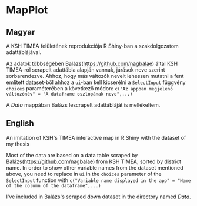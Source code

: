 # MapPlot

## Magyar
A KSH TIMEA felületének reprodukciója R Shiny-ban a szakdolgozatom adattáblájával.

Az adatok többségében Balázs(https://github.com/nagbalae) által KSH TIMEA-ról scrapelt adattábla alapján vannak, járások neve szerint sorbarendezve.
Ahhoz, hogy más változók neveit lehessen mutatni a fent említett dataset-ből ahhoz a `ui`-ban kell kicserélni a `SelectInput` függvény `choices` paraméterében a következő módon: ```c("Az appban megjelenő változónév" = "A dataframe oszlopának neve",...)```

A *Data* mappában Balázs lescrapelt adattábláját is mellékeltem.

## English
An imitation of KSH's TIMEA interactive map in R Shiny with the dataset of my thesis

Most of the data are based on a data table scraped by Balázs(https://github.com/nagbalae) from KSH TIMEA, sorted by district name.
In order to show other variable names from the dataset mentioned above, you need to replace in `ui` in the `choices` parameter of the `SelectInput` function with ```c("Variable name displayed in the app" = "Name of the column of the dataframe",...)```

I've included in Balázs's scraped down dataset in the directory named *Data*.
